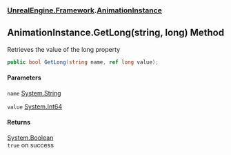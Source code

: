 ### [UnrealEngine.Framework](UnrealEngine_Framework.md 'UnrealEngine.Framework').[AnimationInstance](AnimationInstance.md 'UnrealEngine.Framework.AnimationInstance')
## AnimationInstance.GetLong(string, long) Method
Retrieves the value of the long property  
```csharp
public bool GetLong(string name, ref long value);
```
#### Parameters
<a name='UnrealEngine_Framework_AnimationInstance_GetLong(string_long)_name'></a>
`name` [System.String](https://docs.microsoft.com/en-us/dotnet/api/System.String 'System.String')  
  
<a name='UnrealEngine_Framework_AnimationInstance_GetLong(string_long)_value'></a>
`value` [System.Int64](https://docs.microsoft.com/en-us/dotnet/api/System.Int64 'System.Int64')  
  
#### Returns
[System.Boolean](https://docs.microsoft.com/en-us/dotnet/api/System.Boolean 'System.Boolean')  
`true` on success
